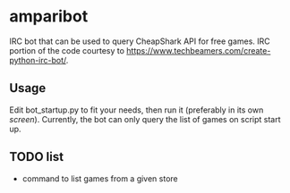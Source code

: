# amparibot

IRC bot that can be used to query CheapShark API for free games.
IRC portion of the code courtesy to https://www.techbeamers.com/create-python-irc-bot/.

## Usage

Edit bot_startup.py to fit your needs, then run it (preferably in its own *screen*).
Currently, the bot can only query the list of games on script start up.

## TODO list

- command to list games from a given store
